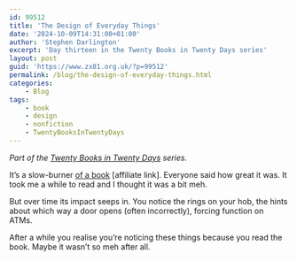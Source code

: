 ```yaml
---
id: 99512
title: 'The Design of Everyday Things'
date: '2024-10-09T14:31:00+01:00'
author: 'Stephen Darlington'
excerpt: 'Day thirteen in the Twenty Books in Twenty Days series'
layout: post
guid: 'https://www.zx81.org.uk/?p=99512'
permalink: /blog/the-design-of-everyday-things.html
categories:
    - Blog
tags:
    - book
    - design
    - nonfiction
    - TwentyBooksInTwentyDays
---
```


*Part of the [Twenty Books in Twenty Days](https://www.zx81.org.uk/blog/twenty-books.html) series.*

It’s a slow-burner [of a book](https://amzn.to/3XN46ys) \[affiliate link\]. Everyone said how great it was. It took me a while to read and I thought it was a bit meh.

But over time its impact seeps in. You notice the rings on your hob, the hints about which way a door opens (often incorrectly), forcing function on ATMs.

After a while you realise you’re noticing these things because you read the book. Maybe it wasn’t so meh after all.